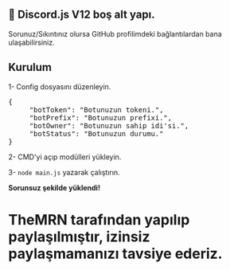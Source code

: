 ## 📂 Discord.js V12 boş alt yapı.
Sorunuz/Sıkıntınız olursa GitHub profilimdeki bağlantılardan bana ulaşabilirsiniz.

## Kurulum

1- Config dosyasını düzenleyin.

<pre lang="js">
{
     "botToken": "Botunuzun tokeni.",
     "botPrefix": "Botunuzun prefixi.",
     "botOwner": "Botunuzun sahip idi'si.",
     "botStatus": "Botunuzun durumu."
}
</pre>

2- CMD'yi açıp modülleri yükleyin.

3- <code>node main.js</code> yazarak çalıştırın.

**Sorunsuz şekilde yüklendi!**

# TheMRN tarafından yapılıp paylaşılmıştır, izinsiz paylaşmamanızı tavsiye ederiz.
